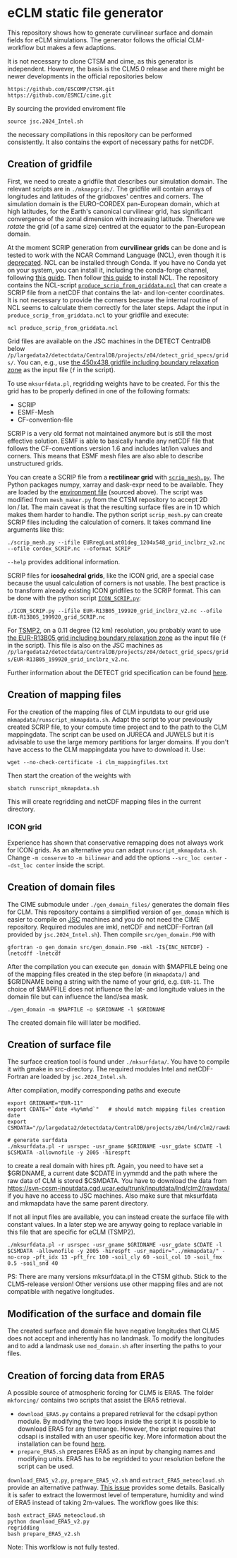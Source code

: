 # eCLM static file generator

This repository shows how to generate curvilinear surface and domain fields for eCLM simulations.
The generator follows the official CLM-workflow but makes a few adaptions.

It is not necessary to clone CTSM and cime, as this generator is independent.
However, the basis is the CLM5.0 release and there might be newer developments in the official repositories below

```
https://github.com/ESCOMP/CTSM.git
https://github.com/ESMCI/cime.git
```

By sourcing the provided enviroment file

```
source jsc.2024_Intel.sh
```

the necessary compilations in this repository can be performed consistently. It also contains the export of necessary paths for netCDF.

## Creation of gridfile

First, we need to create a gridfile that describes our simulation domain.
The relevant scripts are in `./mkmapgrids/`.
The gridfile will contain arrays of longitudes and latitudes of the gridboxes' centres and corners.
The simulation domain is the EURO-CORDEX pan-European domain, which at high latitudes, for the Earth's canonical curvilinear grid, has significant convergence of the zonal dimension with increasing latitude.
Therefore we *rotate* the grid (of a same size) centred at the equator to the pan-European domain.

At the moment SCRIP generation from **curvilinear grids** can be done and is tested to work with the NCAR Command Language (NCL), even though it is [deprecated](https://www.ncl.ucar.edu/open_letter_to_ncl_users.shtml).
NCL can be installed through Conda.
If you have no Conda yet on your system, you can install it, including the conda-forge channel, following [this guide](https://github.com/conda-forge/miniforge?tab=readme-ov-file#unix-like-platforms-macos--linux).
Then follow [this guide](https://yonsci.github.io/yon_academic/portfolio/portfolio-9/#installing-ncl) to install NCL.
The repository contains the NCL-script [`produce_scrip_from_griddata.ncl`](mkmapgrids/produce_scrip_from_griddata.ncl) that can create a SCRIP file from a netCDF that contains the lat- and lon-center coordinates.
It is not necessary to provide the corners because the internal routine of NCL seems to calculate them correctly for the later steps.
Adapt the input in `produce_scrip_from_griddata.ncl` to your gridfile and execute:

```
ncl produce_scrip_from_griddata.ncl
```

Grid files are available on the JSC machines in the DETECT CentralDB below `/p/largedata2/detectdata/CentralDB/projects/z04/detect_grid_specs/grids/`.
You can, e.g., use [the 450x438 gridfile including boundary relaxation zone](https://gitlab.jsc.fz-juelich.de/detect/detect_z03_z04/detect_grid_specification/-/blob/main/grids/EUR-11_450x438_grid_inclbrz13gp_v2.nc) as the input file (`f` in the script).

To use `mksurfdata.pl`, regridding weights have to be created. For this the grid has to be properly defined in one of the following formats:

- SCRIP
- ESMF-Mesh
- CF-convention-file

SCRIP is a very old format not maintained anymore but is still the most effective solution.
ESMF is able to basically handle any netCDF file that follows the CF-conventions version 1.6 and includes lat/lon values and corners.
This means that ESMF mesh files are also able to describe unstructured grids.

You can create a SCRIP file from a **rectilinear grid** with [`scrip_mesh.py`](mkmapgrids/scrip_mesh.py).
The Python packages numpy, xarray and dask-expr need to be available.
They are loaded by the [environment file](jsc.2024_Intel.sh) (sourced above).
The script was modified from `mesh_maker.py` from the CTSM repository to accept 2D lon / lat.
The main caveat is that the resulting surface files are in 1D which makes them harder to handle.
The python script `scrip_mesh.py` can create SCRIP files including the calculation of corners.
It takes command line arguments like this:

```
./scrip_mesh.py --ifile EURregLonLat01deg_1204x548_grid_inclbrz_v2.nc --ofile cordex_SCRIP.nc --oformat SCRIP
```

`--help` provides additional information.

SCRIP files for **icosahedral grids**, like the ICON grid, are a special case because the usual calculation of corners is not usable.
The best practice is to transform already existing ICON gridfiles to the SCRIP format.
This can be done with the python script [`ICON_SCRIP.py`](mkmapgrids/ICON_SCRIP.py):

```
./ICON_SCRIP.py --ifile EUR-R13B05_199920_grid_inclbrz_v2.nc --ofile EUR-R13B05_199920_grid_SCRIP.nc
```

For [TSMP2](https://github.com/HPSCTerrSys/TSMP2), on a 0.11 degree (12 km) resolution, you probably want to use [the EUR-R13B05 grid including boundary relaxation zone](https://gitlab.jsc.fz-juelich.de/detect/detect_z03_z04/detect_grid_specification/-/blob/main/grids/EUR-R13B05_199920_grid_inclbrz_v2.nc) as the input file (`f` in the script).
This file is also on the JSC machines as `/p/largedata2/detectdata/CentralDB/projects/z04/detect_grid_specs/grids/EUR-R13B05_199920_grid_inclbrz_v2.nc`.

Further information about the DETECT grid specification can be found [here](https://gitlab.jsc.fz-juelich.de/detect/detect_z03_z04/detect_grid_specification).

## Creation of mapping files

For the creation of the mapping files of CLM inputdata to our grid use `mkmapdata/runscript_mkmapdata.sh`. Adapt the script to your previously created SCRIP file, to your compute time project and to the path to the CLM mappingdata. The script can be used on JURECA and JUWELS but it is advisable to use the large memory partitions for larger domains. If you don't have access to the CLM mappingdata you have to download it. Use:

```
wget --no-check-certificate -i clm_mappingfiles.txt
```
Then start the creation of the weights with
```
sbatch runscript_mkmapdata.sh
```

This will create regridding and netCDF mapping files in the current directory.

### ICON grid

Experience has shown that conservative remapping does not always work for ICON grids.
As an alternative you can adapt `runscript_mkmapdata.sh`.
Change `-m conserve` to `-m bilinear` and add the options `--src_loc center` `--dst_loc center` inside the script.

## Creation of domain files

The CIME submodule under `./gen_domain_files/` generates the domain files for CLM.
This repository contains a simplified version of `gen_domain` which is easier to compile on [JSC](https://www.fz-juelich.de/en/ias/jsc) machines and you do not need the CIME repository.
Required modules are imkl, netCDF and netCDF-Fortran (all provided by `jsc.2024_Intel.sh`).
Then compile `src/gen_domain.F90` with

```
gfortran -o gen_domain src/gen_domain.F90 -mkl -I${INC_NETCDF} -lnetcdff -lnetcdf
```

After the compilation you can execute `gen_domain` with $MAPFILE being one of the mapping files created in the step before (in `mkmapdata/`) and $GRIDNAME being a string with the name of your grid, e.g. `EUR-11`.
The choice of $MAPFILE does not influence the lat- and longitude values in the domain file but can influence the land/sea mask.

```
./gen_domain -m $MAPFILE -o $GRIDNAME -l $GRIDNAME
```

The created domain file will later be modified.

## Creation of surface file

The surface creation tool is found under `./mksurfdata/`.
You have to compile it with gmake in src-directory.
The required modules Intel and netCDF-Fortran are loaded by `jsc.2024_Intel.sh`.

After compilation, modify corresponding paths and execute

```
export GRIDNAME="EUR-11"
export CDATE="`date +%y%m%d`"   # should match mapping files creation date
export CSMDATA="/p/largedata2/detectdata/CentralDB/projects/z04/lnd/clm2/rawdata"

# generate surfdata
./mksurfdata.pl -r usrspec -usr_gname $GRIDNAME -usr_gdate $CDATE -l $CSMDATA -allownofile -y 2005 -hirespft
```

to create a real domain with hires pft.
Again, you need to have set a $GRIDNAME, a current date $CDATE in yymmdd and the path where the raw data of CLM is stored $CSMDATA.
You have to download the data from https://svn-ccsm-inputdata.cgd.ucar.edu/trunk/inputdata/lnd/clm2/rawdata/ if you have no access to JSC machines.
Also make sure that mksurfdata and mkmapdata have the same parent directory.

If not all input files are available, you can instead create the surface file with constant values.
In a later step we are anyway going to replace variable in this file that are specific for eCLM (TSMP2).

```
./mksurfdata.pl -r usrspec -usr_gname $GRIDNAME -usr_gdate $CDATE -l $CSMDATA -allownofile -y 2005 -hirespft -usr_mapdir="../mkmapdata/" -no-crop -pft_idx 13 -pft_frc 100 -soil_cly 60 -soil_col 10 -soil_fmx 0.5 -soil_snd 40
```

PS: There are many versions mksurfdata.pl in the CTSM github. Stick to the CLM5-release version!
Other versions use other mapping files and are not compatible with negative longitudes.

## Modification of the surface and domain file

The created surface and domain file have negative longitudes that CLM5 does not accept and inherently has no landmask. To modify the longitudes and to add a landmask use `mod_domain.sh` after inserting the paths to your files.

## Creation of forcing data from ERA5

A possible source of atmospheric forcing for CLM5 is ERA5.
The folder `mkforcing/` contains two scripts that assist the ERA5 retrieval.
- `download_ERA5.py` contains a prepared retrieval for the cdsapi python module.
By modifying the two loops inside the script it is possible to download ERA5 for any timerange.
However, the script requires that cdsapi is installed with an user specific key.
More information about the installation can be found [here](https://cds.climate.copernicus.eu/api-how-to).
- `prepare_ERA5.sh` prepares ERA5 as an input by changing names and modifying units.
ERA5 has to be regridded to your resolution before the script can be used.

`download_ERA5_v2.py`, `prepare_ERA5_v2.sh` and `extract_ERA5_meteocloud.sh` provide an alternative pathway. [This issue](https://gitlab.jsc.fz-juelich.de/HPSCTerrSys/tsmp-internal-development-tracking/-/issues/36) provides some details. Basically it is safer to extract the lowermost level of temperature, humidity and wind of ERA5 instead of taking 2m-values. The workflow goes like this:

```
bash extract_ERA5_meteocloud.sh
python download_ERA5_v2.py
regridding
bash prepare_ERA5_v2.sh
```

Note: This worfklow is not fully tested.

